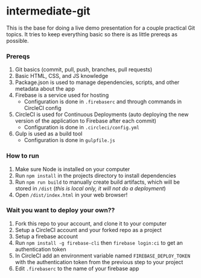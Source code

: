 # intermediate-git
This is the base for doing a live demo presentation for a couple practical Git topics.  It tries to keep everything basic so there is as little prereqs as possible.

### Prereqs
1. Git basics (commit, pull, push, branches, pull requests)
1. Basic HTML, CSS, and JS knowledge
1. Package.json is used to manage dependencies, scripts, and other metadata about the app
1. Firebase is a service used for hosting
   - Configuration is done in `.firebaserc` and through commands in CircleCI config
1. CircleCI is used for Continuous Deployments (auto deploying the new version of the application to Firebase after each commit)
    - Configuration is done in `.circleci/config.yml`
1. Gulp is used as a build tool
    - Configuration is done in `gulpfile.js`

### How to run
1. Make sure Node is installed on your computer
1. Run `npm install` in the projects directory to install dependencies
1. Run `npm run build` to manually create build artifacts, which will be stored in `/dist` (*this is local only, it will not do a deployment*)
1. Open `/dist/index.html` in your web browser!

### Wait you want to deploy your own??
1. Fork this repo to your account, and clone it to your computer
1. Setup a CircleCI account and your forked repo as a project
1. Setup a firebase account
1. Run `npm install -g firebase-cli` then `firebase login:ci` to get an authentication token
1. In CircleCI add an environment variable named  `FIREBASE_DEPLOY_TOKEN` with the authentication token from the previous step to your project
1. Edit `.firebaserc` to the name of your firebase app